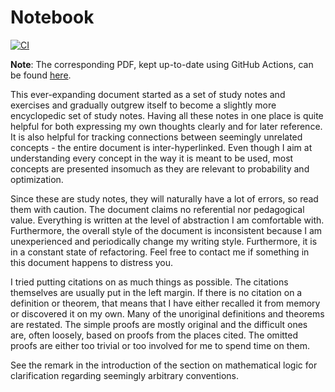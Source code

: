 # Notebook

[![CI](https://github.com/v--/notebook/workflows/Build/badge.svg)](https://github.com/v--/notebook/actions?query=workflow%3ABuild)

__Note__: The corresponding PDF, kept up-to-date using GitHub Actions, can be found [here](https://ivasilev.net/files/Notebook.pdf).

This ever-expanding document started as a set of study notes and exercises and gradually outgrew itself to become a slightly more encyclopedic set of study notes. Having all these notes in one place is quite helpful for both expressing my own thoughts clearly and for later reference. It is also helpful for tracking connections between seemingly unrelated concepts - the entire document is inter-hyperlinked. Even though I aim at understanding every concept in the way it is meant to be used, most concepts are presented insomuch as they are relevant to probability and optimization.

Since these are study notes, they will naturally have a lot of errors, so read them with caution. The document claims no referential nor pedagogical value. Everything is written at the level of abstraction I am comfortable with. Furthermore, the overall style of the document is inconsistent because I am unexperienced and periodically change my writing style. Furthermore, it is in a constant state of refactoring. Feel free to contact me if something in this document happens to distress you.

I tried putting citations on as much things as possible. The citations themselves are usually put in the left margin. If there is no citation on a definition or theorem, that means that I have either recalled it from memory or discovered it on my own. Many of the unoriginal definitions and theorems are restated. The simple proofs are mostly original and the difficult ones are, often loosely, based on proofs from the places cited. The omitted proofs are either too trivial or too involved for me to spend time on them.

See the remark in the introduction of the section on mathematical logic for clarification regarding seemingly arbitrary conventions.
